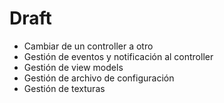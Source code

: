 # Draft

- Cambiar de un controller a otro
- Gestión de eventos y notificación al controller
- Gestión de view models
- Gestión de archivo de configuración
- Gestión de texturas
